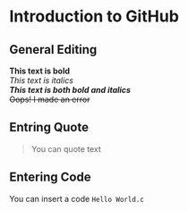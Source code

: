 # Introduction to GitHub
## General Editing
**This text is bold**\
*This text is italics*\
***This text is both bold and italics***\
~~Oops! I made an error~~
## Entring Quote
> You can quote text
## Entering Code
You can insert a code `Hello World.c`
